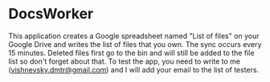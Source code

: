 # DocsWorker

This application creates a Google spreadsheet named "List of files" on your Google Drive and writes the list of files that you own.
The sync occurs every 15 minutes. 
Deleted files first go to the bin and will still be added to the file list so don't forget about that.
To test the app, you need to write to me (vishnevsky.dmtr@gmail.com) and I will add your email to the list of testers.
